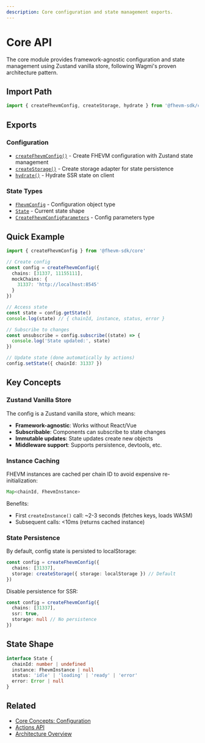 ```yaml
---
description: Core configuration and state management exports.
---
```


# Core API

The core module provides framework-agnostic configuration and state management using Zustand vanilla store, following Wagmi's proven architecture pattern.

## Import Path

```typescript
import { createFhevmConfig, createStorage, hydrate } from '@fhevm-sdk/core'
```

## Exports

### Configuration

- [`createFhevmConfig()`](createFhevmConfig.md) - Create FHEVM configuration with Zustand state management
- [`createStorage()`](createStorage.md) - Create storage adapter for state persistence
- [`hydrate()`](hydrate.md) - Hydrate SSR state on client

### State Types

- [`FhevmConfig`](types.md#fhevmconfig) - Configuration object type
- [`State`](types.md#state) - Current state shape
- [`CreateFhevmConfigParameters`](types.md#createfhevmconfigparameters) - Config parameters type

## Quick Example

```typescript
import { createFhevmConfig } from '@fhevm-sdk/core'

// Create config
const config = createFhevmConfig({
  chains: [31337, 11155111],
  mockChains: {
    31337: 'http://localhost:8545'
  }
})

// Access state
const state = config.getState()
console.log(state) // { chainId, instance, status, error }

// Subscribe to changes
const unsubscribe = config.subscribe((state) => {
  console.log('State updated:', state)
})

// Update state (done automatically by actions)
config.setState({ chainId: 31337 })
```

## Key Concepts

### Zustand Vanilla Store

The config is a Zustand vanilla store, which means:
- **Framework-agnostic**: Works without React/Vue
- **Subscribable**: Components can subscribe to state changes
- **Immutable updates**: State updates create new objects
- **Middleware support**: Supports persistence, devtools, etc.

### Instance Caching

FHEVM instances are cached per chain ID to avoid expensive re-initialization:

```typescript
Map<chainId, FhevmInstance>
```

Benefits:
- First `createInstance()` call: ~2-3 seconds (fetches keys, loads WASM)
- Subsequent calls: <10ms (returns cached instance)

### State Persistence

By default, config state is persisted to localStorage:

```typescript
const config = createFhevmConfig({
  chains: [31337],
  storage: createStorage({ storage: localStorage }) // Default
})
```

Disable persistence for SSR:

```typescript
const config = createFhevmConfig({
  chains: [31337],
  ssr: true,
  storage: null // No persistence
})
```

## State Shape

```typescript
interface State {
  chainId: number | undefined
  instance: FhevmInstance | null
  status: 'idle' | 'loading' | 'ready' | 'error'
  error: Error | null
}
```

## Related

- [Core Concepts: Configuration](../../core-concepts/configuration.md)
- [Actions API](../actions/README.md)
- [Architecture Overview](../../getting-started/architecture-overview.md)
